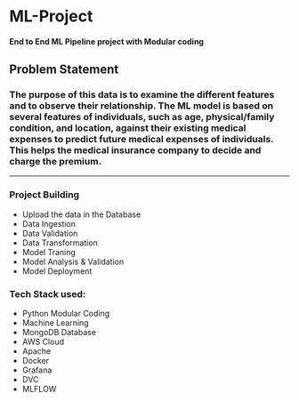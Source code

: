 # ML-Project

#### End to End ML Pipeline project with Modular coding

## Problem Statement

### The purpose of this data is to examine the different features and to observe their relationship. The ML model is based on several features of individuals, such as age, physical/family condition, and location, against their existing medical expenses to predict future medical expenses of individuals. This helps the medical insurance company to decide and charge the premium.

---


### Project Building

- Upload the data in the Database
- Data Ingestion
- Data Validation
- Data Transformation
- Model Traning
- Model Analysis & Validation
- Model Deployment


### Tech Stack used:

- Python Modular Coding
- Machine Learning
- MongoDB Database
- AWS Cloud
- Apache
- Docker
- Grafana
- DVC
- MLFLOW

